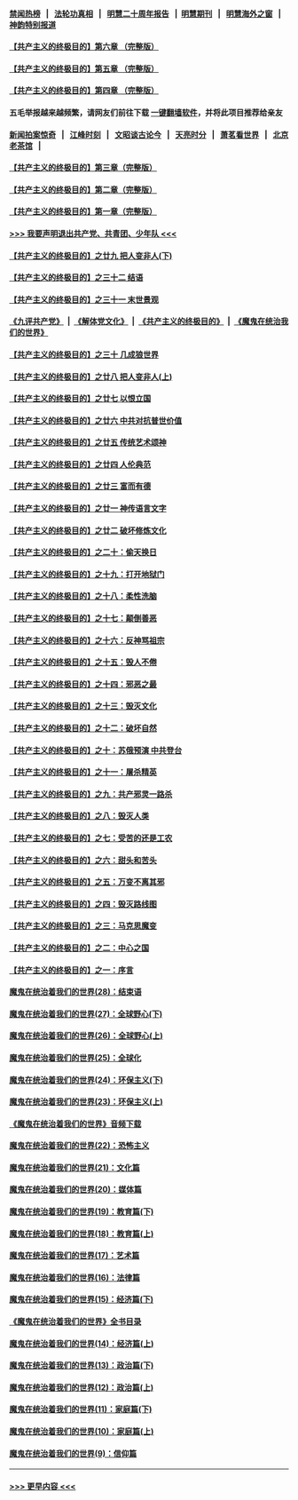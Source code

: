 #### [禁闻热榜](热点新闻.md?=0)  &nbsp;&nbsp;|&nbsp;&nbsp; [法轮功真相](https://github.com/gfw-breaker/truth/blob/master/README.md?=0) &nbsp;&nbsp;|&nbsp;&nbsp; [明慧二十周年报告](https://github.com/gfw-breaker/mh-reports/blob/master/README.md?=0) &nbsp;&nbsp;|&nbsp;&nbsp;[明慧期刊](https://github.com/gfw-breaker/mh-qikan) &nbsp;&nbsp;|&nbsp;&nbsp; [明慧海外之窗](https://github.com/gfw-breaker/mh-news/blob/master/README.md?=0) &nbsp;&nbsp;|&nbsp;&nbsp; [神韵特别报道](https://github.com/gfw-breaker/mh-news/blob/master/shenyun.md?=0)
#### [【共产主义的终极目的】第六章 （完整版）](../pages/nsc422/n11428913.md?t=03190231) 
#### [【共产主义的终极目的】第五章 （完整版）](../pages/nsc422/n11428912.md?t=03190231) 
#### [【共产主义的终极目的】第四章 （完整版）](../pages/nsc422/n11428907.md?t=03190231) 
#### 五毛举报越来越频繁，请网友们前往下载 [一键翻墙软件](https://github.com/gfw-breaker/ssr-accounts)，并将此项目推荐给亲友
#### [新闻拍案惊奇](https://github.com/gfw-breaker/banned-news/blob/master/pages/link4.md) &nbsp;&nbsp;|&nbsp;&nbsp; [江峰时刻](https://github.com/gfw-breaker/banned-news/blob/master/pages/link4.md) &nbsp;&nbsp;|&nbsp;&nbsp; [文昭谈古论今](https://github.com/gfw-breaker/banned-news/blob/master/pages/link4.md) &nbsp;&nbsp;|&nbsp;&nbsp; [天亮时分](https://github.com/gfw-breaker/banned-news/blob/master/pages/link4.md) &nbsp;&nbsp;|&nbsp;&nbsp; [萧茗看世界](https://github.com/gfw-breaker/banned-news/blob/master/pages/link4.md) &nbsp;&nbsp;|&nbsp;&nbsp; [北京老茶馆](https://github.com/gfw-breaker/banned-news/blob/master/pages/link4.md) &nbsp;&nbsp;|&nbsp;&nbsp; 
#### [【共产主义的终极目的】第三章（完整版）](../pages/nsc422/n11428848.md?t=03190231) 
#### [【共产主义的终极目的】第二章（完整版）](../pages/nsc422/n11428831.md?t=03190231) 
#### [【共产主义的终极目的】第一章（完整版）](../pages/nsc422/n11417651.md?t=03190231) 
#### [>>> 我要声明退出共产党、共青团、少年队 <<<](https://github.com/begood0513/goodnews/blob/master/quit/letter.md) 
#### [【共产主义的终极目的】之廿九 把人变非人(下)](../pages/nsc422/n11344140.md?t=03190231) 
#### [【共产主义的终极目的】之三十二 结语](../pages/nsc422/n11360535.md?t=03190231) 
#### [【共产主义的终极目的】之三十一 末世景观](../pages/nsc422/n11351129.md?t=03190231) 
#### [《九评共产党》](https://github.com/begood0513/9ping.md/blob/master/README.md) &nbsp;|&nbsp; [《解体党文化》](../../../../jtdwh.md/blob/master/README.md)  &nbsp;|&nbsp; [《共产主义的终极目的》](../../../../gczydzjmd.md/blob/master/README.md) &nbsp;|&nbsp; [《魔鬼在统治我们的世界》](../../../../mgztzwmdsj.md/blob/master/README.md) 
#### [【共产主义的终极目的】之三十 几成狼世界](../pages/nsc422/n11348280.md?t=03190231) 
#### [【共产主义的终极目的】之廿八 把人变非人(上)](../pages/nsc422/n11340492.md?t=03190231) 
#### [【共产主义的终极目的】之廿七 以恨立国](../pages/nsc422/n11336944.md?t=03190231) 
#### [【共产主义的终极目的】之廿六 中共对抗普世价值](../pages/nsc422/n11324785.md?t=03190231) 
#### [【共产主义的终极目的】之廿五 传统艺术颂神](../pages/nsc422/n11296396.md?t=03190231) 
#### [【共产主义的终极目的】之廿四 人伦典范](../pages/nsc422/n11296397.md?t=03190231) 
#### [【共产主义的终极目的】之廿三 富而有德](../pages/nsc422/n11283598.md?t=03190231) 
#### [【共产主义的终极目的】之廿一 神传语言文字](../pages/nsc422/n11263265.md?t=03190231) 
#### [【共产主义的终极目的】之廿二 破坏修炼文化](../pages/nsc422/n11245728.md?t=03190231) 
#### [【共产主义的终极目的】之二十：偷天换日](../pages/nsc422/n11238846.md?t=03190231) 
#### [【共产主义的终极目的】之十九：打开地狱门](../pages/nsc422/n11206376.md?t=03190231) 
#### [【共产主义的终极目的】之十八：柔性洗脑](../pages/nsc422/n11199994.md?t=03190231) 
#### [【共产主义的终极目的】之十七：颠倒善恶](../pages/nsc422/n11179782.md?t=03190231) 
#### [【共产主义的终极目的】之十六：反神骂祖宗](../pages/nsc422/n11166798.md?t=03190231) 
#### [【共产主义的终极目的】之十五：毁人不倦](../pages/nsc422/n11166792.md?t=03190231) 
#### [【共产主义的终极目的】之十四：邪恶之最](../pages/nsc422/n11150249.md?t=03190231) 
#### [【共产主义的终极目的】之十三：毁灭文化](../pages/nsc422/n11135227.md?t=03190231) 
#### [【共产主义的终极目的】之十二：破坏自然](../pages/nsc422/n11135214.md?t=03190231) 
#### [【共产主义的终极目的】之十：苏俄预演 中共登台](../pages/nsc422/n11118424.md?t=03190231) 
#### [【共产主义的终极目的】之十一：屠杀精英](../pages/nsc422/n11118442.md?t=03190231) 
#### [【共产主义的终极目的】之九：共产邪灵一路杀](../pages/nsc422/n11114139.md?t=03190231) 
#### [【共产主义的终极目的】之八：毁灭人类](../pages/nsc422/n11108503.md?t=03190231) 
#### [【共产主义的终极目的】之七：受苦的还是工农](../pages/nsc422/n11101809.md?t=03190231) 
#### [【共产主义的终极目的】之六：甜头和苦头](../pages/nsc422/n11096971.md?t=03190231) 
#### [【共产主义的终极目的】之五：万变不离其邪](../pages/nsc422/n11091285.md?t=03190231) 
#### [【共产主义的终极目的】之四：毁灭路线图](../pages/nsc422/n11086284.md?t=03190231) 
#### [【共产主义的终极目的】之三：马克思魔变](../pages/nsc422/n11061941.md?t=03190231) 
#### [【共产主义的终极目的】之二：中心之国](../pages/nsc422/n11047728.md?t=03190231) 
#### [【共产主义的终极目的】之一：序言](../pages/nsc422/n11086077.md?t=03190231) 
#### [魔鬼在统治着我们的世界(28)：结束语](../pages/nsc422/n10936246.md?t=03190231) 
#### [魔鬼在统治着我们的世界(27)：全球野心(下)](../pages/nsc422/n10928319.md?t=03190231) 
#### [魔鬼在统治着我们的世界(26)：全球野心(上)](../pages/nsc422/n10900318.md?t=03190231) 
#### [魔鬼在统治着我们的世界(25)：全球化](../pages/nsc422/n10788205.md?t=03190231) 
#### [魔鬼在统治着我们的世界(24)：环保主义(下)](../pages/nsc422/n10695307.md?t=03190231) 
#### [魔鬼在统治着我们的世界(23)：环保主义(上)](../pages/nsc422/n10688613.md?t=03190231) 
#### [《魔鬼在统治着我们的世界》音频下载](../pages/nsc422/n10635553.md?t=03190231) 
#### [魔鬼在统治着我们的世界(22)：恐怖主义](../pages/nsc422/n10614727.md?t=03190231) 
#### [魔鬼在统治着我们的世界(21)：文化篇](../pages/nsc422/n10597706.md?t=03190231) 
#### [魔鬼在统治着我们的世界(20)：媒体篇](../pages/nsc422/n10586579.md?t=03190231) 
#### [魔鬼在统治着我们的世界(19)：教育篇(下)](../pages/nsc422/n10564808.md?t=03190231) 
#### [魔鬼在统治着我们的世界(18)：教育篇(上)](../pages/nsc422/n10526970.md?t=03190231) 
#### [魔鬼在统治着我们的世界(17)：艺术篇](../pages/nsc422/n10499093.md?t=03190231) 
#### [魔鬼在统治着我们的世界(16)：法律篇](../pages/nsc422/n10485969.md?t=03190231) 
#### [魔鬼在统治着我们的世界(15)：经济篇(下)](../pages/nsc422/n10469975.md?t=03190231) 
#### [《魔鬼在统治着我们的世界》全书目录](../pages/nsc422/n10464261.md?t=03190231) 
#### [魔鬼在统治着我们的世界(14)：经济篇(上)](../pages/nsc422/n10457370.md?t=03190231) 
#### [魔鬼在统治着我们的世界(13)：政治篇(下)](../pages/nsc422/n10448270.md?t=03190231) 
#### [魔鬼在统治着我们的世界(12)：政治篇(上)](../pages/nsc422/n10444576.md?t=03190231) 
#### [魔鬼在统治着我们的世界(11)：家庭篇(下)](../pages/nsc422/n10440961.md?t=03190231) 
#### [魔鬼在统治着我们的世界(10)：家庭篇(上)](../pages/nsc422/n10435448.md?t=03190231) 
#### [魔鬼在统治着我们的世界(9)：信仰篇](../pages/nsc422/n10432159.md?t=03190231) 

----
#### [ >>> 更早内容 <<< ](../indexes/nsc422-earlier.md)
